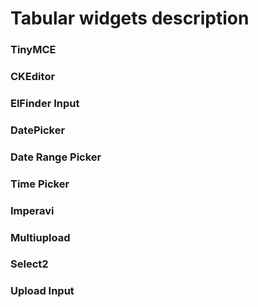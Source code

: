 # Tabular widgets description

### TinyMCE

### CKEditor

### ElFinder Input
 
### DatePicker

### Date Range Picker

### Time Picker

### Imperavi

### Multiupload

### Select2

### Upload Input